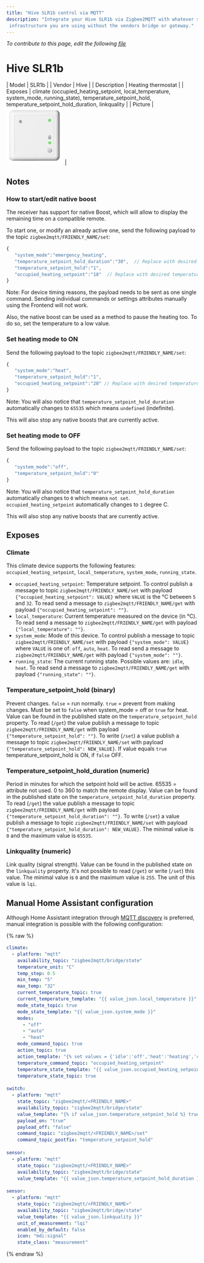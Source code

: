 ```yaml
---
title: "Hive SLR1b control via MQTT"
description: "Integrate your Hive SLR1b via Zigbee2MQTT with whatever smart home
 infrastructure you are using without the vendors bridge or gateway."
---
```


*To contribute to this page, edit the following
[file](https://github.com/Koenkk/zigbee2mqtt.io/blob/master/docs/devices/SLR1b.md)*

# Hive SLR1b

| Model | SLR1b  |
| Vendor  | Hive  |
| Description | Heating thermostat |
| Exposes | climate (occupied_heating_setpoint, local_temperature, system_mode, running_state), temperature_setpoint_hold, temperature_setpoint_hold_duration, linkquality |
| Picture | ![Hive SLR1b](../images/devices/SLR1b.jpg) |

## Notes


### How to start/edit native boost
The receiver has support for native Boost, which will allow to display the remaining time on a compatible remote.

To start one, or modify an already active one, send the following payload to the topic `zigbee2mqtt/FRIENDLY_NAME/set`:

```js
{
   "system_mode":"emergency_heating",
   "temperature_setpoint_hold_duration":"30",  // Replace with desired duration in minutes. Max 360. 0 to stop
   "temperature_setpoint_hold":"1",
   "occupied_heating_setpoint":"18"  // Replace with desired temperature. Between 5 and 32 C
}
```
Note: For device timing reasons, the payload needs to be sent as one single command. Sending individual commands or settings attributes manually using the Frontend will not work.

Also, the native boost can be used as a method to pause the heating too. To do so, set the temperature to a low value.

### Set heating mode to ON
Send the following payload to the topic `zigbee2mqtt/FRIENDLY_NAME/set`:
```js
{
   "system_mode":"heat",
   "temperature_setpoint_hold":"1",
   "occupied_heating_setpoint":"20" // Replace with desired temperature. Between 5 and 32 C
}
```
Note: You will also notice that `temperature_setpoint_hold_duration` automatically changes to `65535` which means `undefined` (indefinite).

This will also stop any native boosts that are currently active.


### Set heating mode to OFF
Send the following payload to the topic `zigbee2mqtt/FRIENDLY_NAME/set`:
```js
{
   "system_mode":"off",
   "temperature_setpoint_hold":"0"
}
```
Note: You will also notice that `temperature_setpoint_hold_duration` automatically changes to `0` which means `not set`. `occupied_heating_setpoint` automatically changes to `1` degree C.

This will also stop any native boosts that are currently active.



## Exposes

### Climate 
This climate device supports the following features: `occupied_heating_setpoint`, `local_temperature`, `system_mode`, `running_state`.
- `occupied_heating_setpoint`: Temperature setpoint. To control publish a message to topic `zigbee2mqtt/FRIENDLY_NAME/set` with payload `{"occupied_heating_setpoint": VALUE}` where `VALUE` is the °C between `5` and `32`. To read send a message to `zigbee2mqtt/FRIENDLY_NAME/get` with payload `{"occupied_heating_setpoint": ""}`.
- `local_temperature`: Current temperature measured on the device (in °C). To read send a message to `zigbee2mqtt/FRIENDLY_NAME/get` with payload `{"local_temperature": ""}`.
- `system_mode`: Mode of this device. To control publish a message to topic `zigbee2mqtt/FRIENDLY_NAME/set` with payload `{"system_mode": VALUE}` where `VALUE` is one of: `off`, `auto`, `heat`. To read send a message to `zigbee2mqtt/FRIENDLY_NAME/get` with payload `{"system_mode": ""}`.
- `running_state`: The current running state. Possible values are: `idle`, `heat`. To read send a message to `zigbee2mqtt/FRIENDLY_NAME/get` with payload `{"running_state": ""}`.

### Temperature_setpoint_hold (binary)
Prevent changes. `false` = run normally. `true` = prevent from making changes. Must be set to `false` when system_mode = off or `true` for heat.
Value can be found in the published state on the `temperature_setpoint_hold` property.
To read (`/get`) the value publish a message to topic `zigbee2mqtt/FRIENDLY_NAME/get` with payload `{"temperature_setpoint_hold": ""}`.
To write (`/set`) a value publish a message to topic `zigbee2mqtt/FRIENDLY_NAME/set` with payload `{"temperature_setpoint_hold": NEW_VALUE}`.
If value equals `true` temperature_setpoint_hold is ON, if `false` OFF.

### Temperature_setpoint_hold_duration (numeric)
Period in minutes for which the setpoint hold will be active. 65535 = attribute not used. 0 to 360 to match the remote display.
Value can be found in the published state on the `temperature_setpoint_hold_duration` property.
To read (`/get`) the value publish a message to topic `zigbee2mqtt/FRIENDLY_NAME/get` with payload `{"temperature_setpoint_hold_duration": ""}`.
To write (`/set`) a value publish a message to topic `zigbee2mqtt/FRIENDLY_NAME/set` with payload `{"temperature_setpoint_hold_duration": NEW_VALUE}`.
The minimal value is `0` and the maximum value is `65535`.

### Linkquality (numeric)
Link quality (signal strength).
Value can be found in the published state on the `linkquality` property.
It's not possible to read (`/get`) or write (`/set`) this value.
The minimal value is `0` and the maximum value is `255`.
The unit of this value is `lqi`.

## Manual Home Assistant configuration
Although Home Assistant integration through [MQTT discovery](../integration/home_assistant) is preferred,
manual integration is possible with the following configuration:


{% raw %}
```yaml
climate:
  - platform: "mqtt"
    availability_topic: "zigbee2mqtt/bridge/state"
    temperature_unit: "C"
    temp_step: 0.5
    min_temp: "5"
    max_temp: "32"
    current_temperature_topic: true
    current_temperature_template: "{{ value_json.local_temperature }}"
    mode_state_topic: true
    mode_state_template: "{{ value_json.system_mode }}"
    modes: 
      - "off"
      - "auto"
      - "heat"
    mode_command_topic: true
    action_topic: true
    action_template: "{% set values = {'idle':'off','heat':'heating','cool':'cooling','fan only':'fan'} %}{{ values[value_json.running_state] }}"
    temperature_command_topic: "occupied_heating_setpoint"
    temperature_state_template: "{{ value_json.occupied_heating_setpoint }}"
    temperature_state_topic: true

switch:
  - platform: "mqtt"
    state_topic: "zigbee2mqtt/<FRIENDLY_NAME>"
    availability_topic: "zigbee2mqtt/bridge/state"
    value_template: "{% if value_json.temperature_setpoint_hold %} true {% else %} false {% endif %}"
    payload_on: "true"
    payload_off: "false"
    command_topic: "zigbee2mqtt/<FRIENDLY_NAME>/set"
    command_topic_postfix: "temperature_setpoint_hold"

sensor:
  - platform: "mqtt"
    state_topic: "zigbee2mqtt/<FRIENDLY_NAME>"
    availability_topic: "zigbee2mqtt/bridge/state"
    value_template: "{{ value_json.temperature_setpoint_hold_duration }}"

sensor:
  - platform: "mqtt"
    state_topic: "zigbee2mqtt/<FRIENDLY_NAME>"
    availability_topic: "zigbee2mqtt/bridge/state"
    value_template: "{{ value_json.linkquality }}"
    unit_of_measurement: "lqi"
    enabled_by_default: false
    icon: "mdi:signal"
    state_class: "measurement"
```
{% endraw %}


